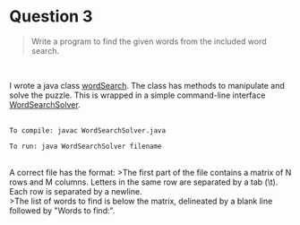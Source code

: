 Question 3
=====================
>Write a program to find the given words from the included word search.

<br />

  I wrote a java class [wordSearch](https://github.com/d3dc/code-foo-2013/blob/master/q3/wordSearch.java). The class has methods to manipulate and solve the puzzle. This is wrapped in a simple command-line interface [WordSearchSolver](https://github.com/d3dc/code-foo-2013/blob/master/q3/WordSearchSolver.java).  
<br />

    To compile: javac WordSearchSolver.java
    
    To run: java WordSearchSolver filename

<br />
A correct file has the format:
	 >The first part of the file contains a matrix of N rows and M columns. 
	 Letters in the same row are separated by a tab (\t). Each row is separated by a newline.
     <br />
     >The list of words to find is below the matrix, delineated by a blank line followed by "Words to find:".

